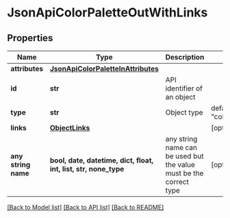 # JsonApiColorPaletteOutWithLinks


## Properties
Name | Type | Description | Notes
------------ | ------------- | ------------- | -------------
**attributes** | [**JsonApiColorPaletteInAttributes**](JsonApiColorPaletteInAttributes.md) |  | 
**id** | **str** | API identifier of an object | 
**type** | **str** | Object type | defaults to "colorPalette"
**links** | [**ObjectLinks**](ObjectLinks.md) |  | [optional] 
**any string name** | **bool, date, datetime, dict, float, int, list, str, none_type** | any string name can be used but the value must be the correct type | [optional]

[[Back to Model list]](../README.md#documentation-for-models) [[Back to API list]](../README.md#documentation-for-api-endpoints) [[Back to README]](../README.md)


